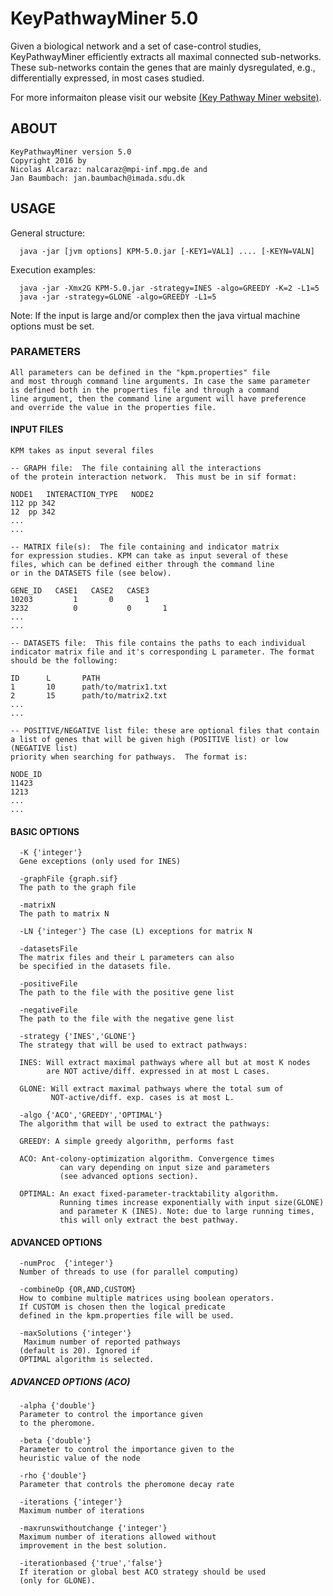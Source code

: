 
KeyPathwayMiner 5.0
============
Given a biological network and a set of case-control studies, KeyPathwayMiner efficiently extracts all maximal connected sub-networks. These sub-networks contain the genes that are mainly dysregulated, e.g., differentially expressed, in most cases studied.

For more informaiton please visit our website [(Key Pathway Miner website)](https://keypathwayminer.compbio.sdu.dk/keypathwayminer/).

## ABOUT
    KeyPathwayMiner version 5.0
    Copyright 2016 by
    Nicolas Alcaraz: nalcaraz@mpi-inf.mpg.de and
    Jan Baumbach: jan.baumbach@imada.sdu.dk

## USAGE
   General structure:
      
      java -jar [jvm options] KPM-5.0.jar [-KEY1=VAL1] .... [-KEYN=VALN] 

   Execution examples:

      java -jar -Xmx2G KPM-5.0.jar -strategy=INES -algo=GREEDY -K=2 -L1=5
      java -jar -strategy=GLONE -algo=GREEDY -L1=5

   Note: If the input is large and/or complex then the java virtual machine options must be set.

### PARAMETERS

    All parameters can be defined in the "kpm.properties" file
    and most through command line arguments. In case the same parameter
    is defined both in the properties file and through a command
    line argument, then the command line argument will have preference
    and override the value in the properties file. 


#### INPUT FILES

    KPM takes as input several files

    -- GRAPH file:  The file containing all the interactions
    of the protein interaction network.  This must be in sif format:

    NODE1   INTERACTION_TYPE   NODE2
    112 pp 342
    12  pp 342
    ...
    ...

    -- MATRIX file(s):  The file containing and indicator matrix
    for expression studies. KPM can take as input several of these
    files, which can be defined either through the command line 
    or in the DATASETS file (see below). 

    GENE_ID   CASE1	  CASE2   CASE3
    10203         1	      0       1
    3232          0           0       1
    ...
    ...		

    -- DATASETS file:  This file contains the paths to each individual
    indicator matrix file and it's corresponding L parameter. The format
    should be the following:

    ID      L       PATH
    1       10      path/to/matrix1.txt
    2       15      path/to/matrix2.txt
    ...
    ...

    -- POSITIVE/NEGATIVE list file: these are optional files that contain
    a list of genes that will be given high (POSITIVE list) or low (NEGATIVE list)
    priority when searching for pathways.  The format is:

    NODE_ID
    11423
    1213
    ...
    ...

#### BASIC OPTIONS

      -K {'integer'}                
      Gene exceptions (only used for INES)
  
      -graphFile {graph.sif}   
      The path to the graph file

      -matrixN
      The path to matrix N 
      
      -LN {'integer'} The case (L) exceptions for matrix N

      -datasetsFile  
      The matrix files and their L parameters can also 
      be specified in the datasets file. 

      -positiveFile  
      The path to the file with the positive gene list
  
      -negativeFile  
      The path to the file with the negative gene list

      -strategy {'INES','GLONE'}  
      The strategy that will be used to extract pathways:

      INES: Will extract maximal pathways where all but at most K nodes
            are NOT active/diff. expressed in at most L cases.

      GLONE: Will extract maximal pathways where the total sum of 
             NOT-active/diff. exp. cases is at most L.
              
      -algo {'ACO','GREEDY','OPTIMAL'} 
      The algorithm that will be used to extract the pathways:

      GREEDY: A simple greedy algorithm, performs fast

      ACO: Ant-colony-optimization algorithm. Convergence times
               can vary depending on input size and parameters 
               (see advanced options section).

      OPTIMAL: An exact fixed-parameter-tracktability algorithm. 
               Running times increase exponentially with input size(GLONE)
               and parameter K (INES). Note: due to large running times,
               this will only extract the best pathway. 

	  
#### ADVANCED OPTIONS
      -numProc  {'integer'}
      Number of threads to use (for parallel computing)

      -combineOp {OR,AND,CUSTOM}
      How to combine multiple matrices using boolean operators.
      If CUSTOM is chosen then the logical predicate
      defined in the kpm.properties file will be used. 

      -maxSolutions {'integer'}
       Maximum number of reported pathways 
      (default is 20). Ignored if
      OPTIMAL algorithm is selected.

##### ADVANCED OPTIONS (ACO)
      -alpha {'double'}
      Parameter to control the importance given 
      to the pheromone.

      -beta {'double'}
      Parameter to control the importance given to the
      heuristic value of the node

      -rho {'double'}
      Parameter that controls the pheromone decay rate

      -iterations {'integer'} 
      Maximum number of iterations

      -maxrunswithoutchange {'integer'}
      Maximum number of iterations allowed without
      improvement in the best solution.

      -iterationbased {'true','false'}
      If iteration or global best ACO strategy should be used 
      (only for GLONE). 
             

 